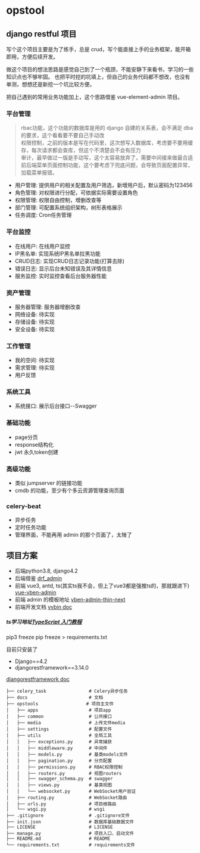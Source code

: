 # opstool
## django restful 项目

写个这个项目主要是为了练手，总是 crud，写个能直接上手的业务框架，能开箱即用，方便后续开发。

做这个项目的想法思路是感觉自己到了一个瓶颈，不能安静下来看书，学习的一些知识点也不够牢固。
也把平时挖的坑填上，但自己的业务代码都不想改，也没有单测，想想还是新挖一个坑比较方便。

把自己遇到的常用业务功能加上，这个思路借鉴 vue-element-admin 项目。

### 平台管理
> rbac功能，这个功能的数据库是用的 django 自建的关系表，会不满足 dba 的要求，这个看看要不要自己手动改 \
> 权限控制，之前的版本是写在代码里，这次想写入数据库，考虑要不要用缓存，每次请求都会查库，但这个不清楚会不会有压力 \
> 审计，最早做过一版是手动写，这个太容易放弃了，需要中间接来做最合适 \
> 前后端菜单页面控制功能，这个要考虑下兜底问题，会导致页面配置异常，加载菜单报错。
- 用户管理: 提供用户的相关配置及用户筛选，新增用户后，默认密码为123456
- 角色管理: 对权限进行分配，可依据实际需要设置角色
- 权限管理: 权限自由控制，增删改查等
- 部门管理: 可配置系统组织架构，树形表格展示
- 任务调度: Cron任务管理

### 平台监控
- 在线用户: 在线用户监控
- IP黑名单: 实现系统IP黑名单拉黑功能
- CRUD日志: 实现CRUD日志记录功能(打算去除)
- 错误日志: 显示后台未知错误及其详情信息
- 服务监控: 实时监控查看后台服务器性能

### 资产管理
- 服务器管理: 服务器增删改查
- 网络设备: 待实现
- 存储设备: 待实现
- 安全设备: 待实现

### 工作管理
- 我的空间: 待实现
- 需求管理: 待实现
- 用户反馈

### 系统工具
- 系统接口: 展示后台接口--Swagger

### 基础功能
- page分页
- response结构化
- jwt 永久token创建


### 高级功能
- 类似 jumpserver 的链接功能
- cmdb 的功能，至少有个多云资源管理查询页面

### celery-beat
- 异步任务
- 定时任务功能
- 管理界面，不能再用 admin 的那个页面了，太矬了


## 项目方案
- 后端python3.8, django4.2
- 后端借鉴 [drf_admin](https://github.com/TianPangJi/drf_admin)
- 前端 vue3, antd, ts(其实ts我不会，但上了vue3都是强推ts的，那就跟进下) [vue-vben-admin](https://github.com/vbenjs/vue-vben-admin)
- 前端 admin 的模板地址 [vben-admin-thin-next](https://github.com/vbenjs/vben-admin-thin-next)
- 前端开发文档 [vvbin doc](https://doc.vvbin.cn/guide/)


##### ts学习地址[TypeScript 入门教程](https://ts.xcatliu.com/basics/any.html)

pip3 freeze pip freeze > requirements.txt

目前只安装了
- Django==4.2
- djangorestframework==3.14.0

[djangorestframework doc](https://www.django-rest-framework.org/tutorial/quickstart/)


```
├── celery_task                # Celery异步任务
├── docs                       # 文档
├── opstools                  # 项目主文件
│   ├── apps                   # 项目app
│   ├── common                 # 公共接口
│   ├── media                  # 上传文件media
│   ├── settings               # 配置文件
│   ├── utils                  # 全局工具
│   │   ├── exceptions.py      # 异常捕获
│   │   ├── middleware.py      # 中间件
│   │   ├── models.py          # 基类models文件
│   │   ├── pagination.py      # 分页配置
│   │   ├── permissions.py     # RBAC权限控制
│   │   ├── routers.py         # 视图routers
│   │   ├── swagger_schema.py  # swagger
│   │   ├── views.py           # 基类视图
│   │   └── websocket.py       # WebSocket用户验证
│   ├── routing.py             # WebSocket路由
│   ├── urls.py                # 项目根路由
│   └── wsgi.py                # wsgi
├── .gitignore                 # .gitignore文件
├── init.json                  # 数据库基础数据文件
├── LICENSE                    # LICENSE
├── manage.py                  # 项目入口、启动文件
├── README.md                  # README
└── requirements.txt           # requirements文件
```
